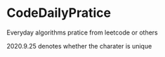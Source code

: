 # CodeDailyPratice
Everyday algorithms pratice from leetcode or others

2020.9.25 denotes whether the charater is unique 
